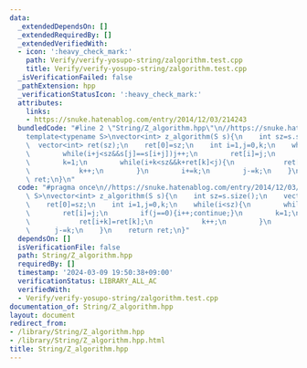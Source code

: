 ```yaml
---
data:
  _extendedDependsOn: []
  _extendedRequiredBy: []
  _extendedVerifiedWith:
  - icon: ':heavy_check_mark:'
    path: Verify/verify-yosupo-string/zalgorithm.test.cpp
    title: Verify/verify-yosupo-string/zalgorithm.test.cpp
  _isVerificationFailed: false
  _pathExtension: hpp
  _verificationStatusIcon: ':heavy_check_mark:'
  attributes:
    links:
    - https://snuke.hatenablog.com/entry/2014/12/03/214243
  bundledCode: "#line 2 \"String/Z_algorithm.hpp\"\n//https://snuke.hatenablog.com/entry/2014/12/03/214243\n\
    template<typename S>\nvector<int> z_algorithm(S s){\n    int sz=s.size();\n  \
    \  vector<int> ret(sz);\n    ret[0]=sz;\n    int i=1,j=0,k;\n    while(i<sz){\n\
    \        while(i+j<sz&&s[j]==s[i+j])j++;\n        ret[i]=j;\n        if(j==0){i++;continue;}\n\
    \        k=1;\n        while(i+k<sz&&k+ret[k]<j){\n            ret[i+k]=ret[k];\n\
    \            k++;\n        }\n        i+=k;\n        j-=k;\n    }\n    return\
    \ ret;\n}\n"
  code: "#pragma once\n//https://snuke.hatenablog.com/entry/2014/12/03/214243\ntemplate<typename\
    \ S>\nvector<int> z_algorithm(S s){\n    int sz=s.size();\n    vector<int> ret(sz);\n\
    \    ret[0]=sz;\n    int i=1,j=0,k;\n    while(i<sz){\n        while(i+j<sz&&s[j]==s[i+j])j++;\n\
    \        ret[i]=j;\n        if(j==0){i++;continue;}\n        k=1;\n        while(i+k<sz&&k+ret[k]<j){\n\
    \            ret[i+k]=ret[k];\n            k++;\n        }\n        i+=k;\n  \
    \      j-=k;\n    }\n    return ret;\n}"
  dependsOn: []
  isVerificationFile: false
  path: String/Z_algorithm.hpp
  requiredBy: []
  timestamp: '2024-03-09 19:50:38+09:00'
  verificationStatus: LIBRARY_ALL_AC
  verifiedWith:
  - Verify/verify-yosupo-string/zalgorithm.test.cpp
documentation_of: String/Z_algorithm.hpp
layout: document
redirect_from:
- /library/String/Z_algorithm.hpp
- /library/String/Z_algorithm.hpp.html
title: String/Z_algorithm.hpp
---
```

